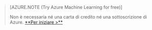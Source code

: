 >[AZURE.NOTE (Try Azure Machine Learning for free)]
>
>Non è necessaria né una carta di credito né una sottoscrizione di Azure. <a href="https://studio.azureml.net/Home" target="_blank">\*\*Per iniziare \>\*\*</a>

<!---HONumber=58_postMigration-->